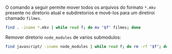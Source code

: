 O comando a seguir permite mover todos os arquivos do formato `*.mkv` presente no diretorio atual e subdiretorios e movê-los para um diretiroi chamado `filmes`.

```bash
find . -iname *.mkv | while read f; do mv "$f" filmes; done
```

Remover diretorio `node_modules` de varios submodulos:

```bash
find javascript/ -iname node_modules | while read f; do rm -rf "$f"; done
```
